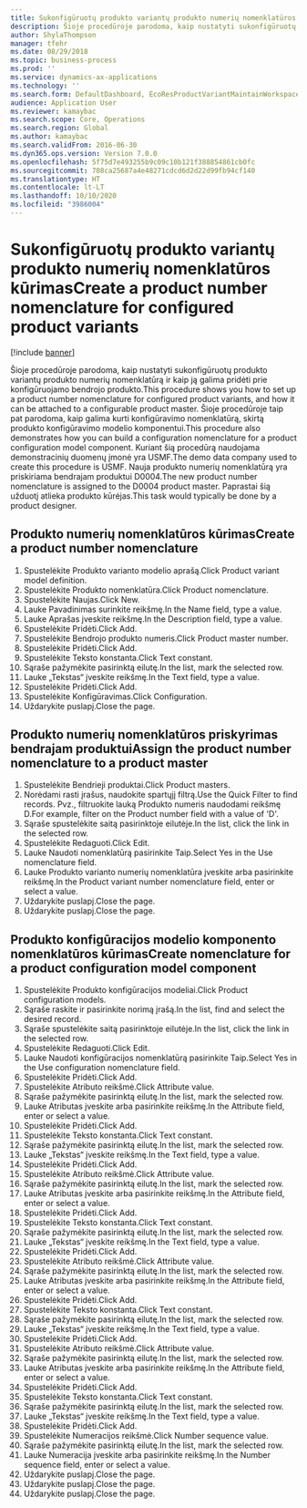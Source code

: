 ```yaml
---
title: Sukonfigūruotų produkto variantų produkto numerių nomenklatūros kūrimas
description: Šioje procedūroje parodoma, kaip nustatyti sukonfigūruotų produkto variantų produkto numerių nomenklatūrą ir kaip ją galima pridėti prie konfigūruojamo bendrojo produkto.
author: ShylaThompson
manager: tfehr
ms.date: 08/29/2018
ms.topic: business-process
ms.prod: ''
ms.service: dynamics-ax-applications
ms.technology: ''
ms.search.form: DefaultDashboard, EcoResProductVariantMaintainWorkspace, EcoResNomenclature, EcoResProductListPage, EcoResProductDetails, PCProductConfigurationModelListPage, PCProductConfigurationModelDetails
audience: Application User
ms.reviewer: kamaybac
ms.search.scope: Core, Operations
ms.search.region: Global
ms.author: kamaybac
ms.search.validFrom: 2016-06-30
ms.dyn365.ops.version: Version 7.0.0
ms.openlocfilehash: 5f75d7e493255b9c09c10b121f388854861cb0fc
ms.sourcegitcommit: 708ca25687a4e48271cdcd6d2d22d99fb94cf140
ms.translationtype: HT
ms.contentlocale: lt-LT
ms.lasthandoff: 10/10/2020
ms.locfileid: "3986004"
---
```

# <a name="create-a-product-number-nomenclature-for-configured-product-variants"></a><span data-ttu-id="25ae7-103">Sukonfigūruotų produkto variantų produkto numerių nomenklatūros kūrimas</span><span class="sxs-lookup"><span data-stu-id="25ae7-103">Create a product number nomenclature for configured product variants</span></span>

[!include [banner](../../includes/banner.md)]

<span data-ttu-id="25ae7-104">Šioje procedūroje parodoma, kaip nustatyti sukonfigūruotų produkto variantų produkto numerių nomenklatūrą ir kaip ją galima pridėti prie konfigūruojamo bendrojo produkto.</span><span class="sxs-lookup"><span data-stu-id="25ae7-104">This procedure shows you how to set up a product number nomenclature for configured product variants, and how it can be attached to a configurable product master.</span></span> <span data-ttu-id="25ae7-105">Šioje procedūroje taip pat parodoma, kaip galima kurti konfigūravimo nomenklatūrą, skirtą produkto konfigūravimo modelio komponentui.</span><span class="sxs-lookup"><span data-stu-id="25ae7-105">This procedure also demonstrates how you can build a configuration nomenclature for a product configuration model component.</span></span> <span data-ttu-id="25ae7-106">Kuriant šią procedūrą naudojama demonstracinių duomenų įmonė yra USMF.</span><span class="sxs-lookup"><span data-stu-id="25ae7-106">The demo data company used to create this procedure is USMF.</span></span> <span data-ttu-id="25ae7-107">Nauja produkto numerių nomenklatūrą yra priskiriama bendrajam produktui D0004.</span><span class="sxs-lookup"><span data-stu-id="25ae7-107">The new product number nomenclature is assigned to the D0004 product master.</span></span> <span data-ttu-id="25ae7-108">Paprastai šią užduotį atlieka produkto kūrėjas.</span><span class="sxs-lookup"><span data-stu-id="25ae7-108">This task would typically be done by a product designer.</span></span>


## <a name="create-a-product-number-nomenclature"></a><span data-ttu-id="25ae7-109">Produkto numerių nomenklatūros kūrimas</span><span class="sxs-lookup"><span data-stu-id="25ae7-109">Create a product number nomenclature</span></span>
1. <span data-ttu-id="25ae7-110">Spustelėkite Produkto varianto modelio aprašą.</span><span class="sxs-lookup"><span data-stu-id="25ae7-110">Click Product variant model definition.</span></span>
2. <span data-ttu-id="25ae7-111">Spustelėkite Produkto nomenklatūra.</span><span class="sxs-lookup"><span data-stu-id="25ae7-111">Click Product nomenclature.</span></span>
3. <span data-ttu-id="25ae7-112">Spustelėkite Naujas.</span><span class="sxs-lookup"><span data-stu-id="25ae7-112">Click New.</span></span>
4. <span data-ttu-id="25ae7-113">Lauke Pavadinimas surinkite reikšmę.</span><span class="sxs-lookup"><span data-stu-id="25ae7-113">In the Name field, type a value.</span></span>
5. <span data-ttu-id="25ae7-114">Lauke Aprašas įveskite reikšmę.</span><span class="sxs-lookup"><span data-stu-id="25ae7-114">In the Description field, type a value.</span></span>
6. <span data-ttu-id="25ae7-115">Spustelėkite Pridėti.</span><span class="sxs-lookup"><span data-stu-id="25ae7-115">Click Add.</span></span>
7. <span data-ttu-id="25ae7-116">Spustelėkite Bendrojo produkto numeris.</span><span class="sxs-lookup"><span data-stu-id="25ae7-116">Click Product master number.</span></span>
8. <span data-ttu-id="25ae7-117">Spustelėkite Pridėti.</span><span class="sxs-lookup"><span data-stu-id="25ae7-117">Click Add.</span></span>
9. <span data-ttu-id="25ae7-118">Spustelėkite Teksto konstanta.</span><span class="sxs-lookup"><span data-stu-id="25ae7-118">Click Text constant.</span></span>
10. <span data-ttu-id="25ae7-119">Sąraše pažymėkite pasirinktą eilutę.</span><span class="sxs-lookup"><span data-stu-id="25ae7-119">In the list, mark the selected row.</span></span>
11. <span data-ttu-id="25ae7-120">Lauke „Tekstas“ įveskite reikšmę.</span><span class="sxs-lookup"><span data-stu-id="25ae7-120">In the Text field, type a value.</span></span>
12. <span data-ttu-id="25ae7-121">Spustelėkite Pridėti.</span><span class="sxs-lookup"><span data-stu-id="25ae7-121">Click Add.</span></span>
13. <span data-ttu-id="25ae7-122">Spustelėkite Konfigūravimas.</span><span class="sxs-lookup"><span data-stu-id="25ae7-122">Click Configuration.</span></span>
14. <span data-ttu-id="25ae7-123">Uždarykite puslapį.</span><span class="sxs-lookup"><span data-stu-id="25ae7-123">Close the page.</span></span>

## <a name="assign-the-product-number-nomenclature-to-a-product-master"></a><span data-ttu-id="25ae7-124">Produkto numerių nomenklatūros priskyrimas bendrajam produktui</span><span class="sxs-lookup"><span data-stu-id="25ae7-124">Assign the product number nomenclature to a product master</span></span>
1. <span data-ttu-id="25ae7-125">Spustelėkite Bendrieji produktai.</span><span class="sxs-lookup"><span data-stu-id="25ae7-125">Click Product masters.</span></span>
2. <span data-ttu-id="25ae7-126">Norėdami rasti įrašus, naudokite spartųjį filtrą.</span><span class="sxs-lookup"><span data-stu-id="25ae7-126">Use the Quick Filter to find records.</span></span> <span data-ttu-id="25ae7-127">Pvz., filtruokite lauką Produkto numeris naudodami reikšmę D.</span><span class="sxs-lookup"><span data-stu-id="25ae7-127">For example, filter on the Product number field with a value of 'D'.</span></span>
3. <span data-ttu-id="25ae7-128">Sąraše spustelėkite saitą pasirinktoje eilutėje.</span><span class="sxs-lookup"><span data-stu-id="25ae7-128">In the list, click the link in the selected row.</span></span>
4. <span data-ttu-id="25ae7-129">Spustelėkite Redaguoti.</span><span class="sxs-lookup"><span data-stu-id="25ae7-129">Click Edit.</span></span>
5. <span data-ttu-id="25ae7-130">Lauke Naudoti nomenklatūrą pasirinkite Taip.</span><span class="sxs-lookup"><span data-stu-id="25ae7-130">Select Yes in the Use nomenclature field.</span></span>
6. <span data-ttu-id="25ae7-131">Lauke Produkto varianto numerių nomenklatūra įveskite arba pasirinkite reikšmę.</span><span class="sxs-lookup"><span data-stu-id="25ae7-131">In the Product variant number nomenclature field, enter or select a value.</span></span>
7. <span data-ttu-id="25ae7-132">Uždarykite puslapį.</span><span class="sxs-lookup"><span data-stu-id="25ae7-132">Close the page.</span></span>
8. <span data-ttu-id="25ae7-133">Uždarykite puslapį.</span><span class="sxs-lookup"><span data-stu-id="25ae7-133">Close the page.</span></span>

## <a name="create-nomenclature-for-a-product-configuration-model-component"></a><span data-ttu-id="25ae7-134">Produkto konfigūracijos modelio komponento nomenklatūros kūrimas</span><span class="sxs-lookup"><span data-stu-id="25ae7-134">Create nomenclature for a product configuration model component</span></span>
1. <span data-ttu-id="25ae7-135">Spustelėkite Produkto konfigūracijos modeliai.</span><span class="sxs-lookup"><span data-stu-id="25ae7-135">Click Product configuration models.</span></span>
2. <span data-ttu-id="25ae7-136">Sąraše raskite ir pasirinkite norimą įrašą.</span><span class="sxs-lookup"><span data-stu-id="25ae7-136">In the list, find and select the desired record.</span></span>
3. <span data-ttu-id="25ae7-137">Sąraše spustelėkite saitą pasirinktoje eilutėje.</span><span class="sxs-lookup"><span data-stu-id="25ae7-137">In the list, click the link in the selected row.</span></span>
4. <span data-ttu-id="25ae7-138">Spustelėkite Redaguoti.</span><span class="sxs-lookup"><span data-stu-id="25ae7-138">Click Edit.</span></span>
5. <span data-ttu-id="25ae7-139">Lauke Naudoti konfigūracijos nomenklatūrą pasirinkite Taip.</span><span class="sxs-lookup"><span data-stu-id="25ae7-139">Select Yes in the Use configuration nomenclature field.</span></span>
6. <span data-ttu-id="25ae7-140">Spustelėkite Pridėti.</span><span class="sxs-lookup"><span data-stu-id="25ae7-140">Click Add.</span></span>
7. <span data-ttu-id="25ae7-141">Spustelėkite Atributo reikšmė.</span><span class="sxs-lookup"><span data-stu-id="25ae7-141">Click Attribute value.</span></span>
8. <span data-ttu-id="25ae7-142">Sąraše pažymėkite pasirinktą eilutę.</span><span class="sxs-lookup"><span data-stu-id="25ae7-142">In the list, mark the selected row.</span></span>
9. <span data-ttu-id="25ae7-143">Lauke Atributas įveskite arba pasirinkite reikšmę.</span><span class="sxs-lookup"><span data-stu-id="25ae7-143">In the Attribute field, enter or select a value.</span></span>
10. <span data-ttu-id="25ae7-144">Spustelėkite Pridėti.</span><span class="sxs-lookup"><span data-stu-id="25ae7-144">Click Add.</span></span>
11. <span data-ttu-id="25ae7-145">Spustelėkite Teksto konstanta.</span><span class="sxs-lookup"><span data-stu-id="25ae7-145">Click Text constant.</span></span>
12. <span data-ttu-id="25ae7-146">Sąraše pažymėkite pasirinktą eilutę.</span><span class="sxs-lookup"><span data-stu-id="25ae7-146">In the list, mark the selected row.</span></span>
13. <span data-ttu-id="25ae7-147">Lauke „Tekstas“ įveskite reikšmę.</span><span class="sxs-lookup"><span data-stu-id="25ae7-147">In the Text field, type a value.</span></span>
14. <span data-ttu-id="25ae7-148">Spustelėkite Pridėti.</span><span class="sxs-lookup"><span data-stu-id="25ae7-148">Click Add.</span></span>
15. <span data-ttu-id="25ae7-149">Spustelėkite Atributo reikšmė.</span><span class="sxs-lookup"><span data-stu-id="25ae7-149">Click Attribute value.</span></span>
16. <span data-ttu-id="25ae7-150">Sąraše pažymėkite pasirinktą eilutę.</span><span class="sxs-lookup"><span data-stu-id="25ae7-150">In the list, mark the selected row.</span></span>
17. <span data-ttu-id="25ae7-151">Lauke Atributas įveskite arba pasirinkite reikšmę.</span><span class="sxs-lookup"><span data-stu-id="25ae7-151">In the Attribute field, enter or select a value.</span></span>
18. <span data-ttu-id="25ae7-152">Spustelėkite Pridėti.</span><span class="sxs-lookup"><span data-stu-id="25ae7-152">Click Add.</span></span>
19. <span data-ttu-id="25ae7-153">Spustelėkite Teksto konstanta.</span><span class="sxs-lookup"><span data-stu-id="25ae7-153">Click Text constant.</span></span>
20. <span data-ttu-id="25ae7-154">Sąraše pažymėkite pasirinktą eilutę.</span><span class="sxs-lookup"><span data-stu-id="25ae7-154">In the list, mark the selected row.</span></span>
21. <span data-ttu-id="25ae7-155">Lauke „Tekstas“ įveskite reikšmę.</span><span class="sxs-lookup"><span data-stu-id="25ae7-155">In the Text field, type a value.</span></span>
22. <span data-ttu-id="25ae7-156">Spustelėkite Pridėti.</span><span class="sxs-lookup"><span data-stu-id="25ae7-156">Click Add.</span></span>
23. <span data-ttu-id="25ae7-157">Spustelėkite Atributo reikšmė.</span><span class="sxs-lookup"><span data-stu-id="25ae7-157">Click Attribute value.</span></span>
24. <span data-ttu-id="25ae7-158">Sąraše pažymėkite pasirinktą eilutę.</span><span class="sxs-lookup"><span data-stu-id="25ae7-158">In the list, mark the selected row.</span></span>
25. <span data-ttu-id="25ae7-159">Lauke Atributas įveskite arba pasirinkite reikšmę.</span><span class="sxs-lookup"><span data-stu-id="25ae7-159">In the Attribute field, enter or select a value.</span></span>
26. <span data-ttu-id="25ae7-160">Spustelėkite Pridėti.</span><span class="sxs-lookup"><span data-stu-id="25ae7-160">Click Add.</span></span>
27. <span data-ttu-id="25ae7-161">Spustelėkite Teksto konstanta.</span><span class="sxs-lookup"><span data-stu-id="25ae7-161">Click Text constant.</span></span>
28. <span data-ttu-id="25ae7-162">Sąraše pažymėkite pasirinktą eilutę.</span><span class="sxs-lookup"><span data-stu-id="25ae7-162">In the list, mark the selected row.</span></span>
29. <span data-ttu-id="25ae7-163">Lauke „Tekstas“ įveskite reikšmę.</span><span class="sxs-lookup"><span data-stu-id="25ae7-163">In the Text field, type a value.</span></span>
30. <span data-ttu-id="25ae7-164">Spustelėkite Pridėti.</span><span class="sxs-lookup"><span data-stu-id="25ae7-164">Click Add.</span></span>
31. <span data-ttu-id="25ae7-165">Spustelėkite Atributo reikšmė.</span><span class="sxs-lookup"><span data-stu-id="25ae7-165">Click Attribute value.</span></span>
32. <span data-ttu-id="25ae7-166">Sąraše pažymėkite pasirinktą eilutę.</span><span class="sxs-lookup"><span data-stu-id="25ae7-166">In the list, mark the selected row.</span></span>
33. <span data-ttu-id="25ae7-167">Lauke Atributas įveskite arba pasirinkite reikšmę.</span><span class="sxs-lookup"><span data-stu-id="25ae7-167">In the Attribute field, enter or select a value.</span></span>
34. <span data-ttu-id="25ae7-168">Spustelėkite Pridėti.</span><span class="sxs-lookup"><span data-stu-id="25ae7-168">Click Add.</span></span>
35. <span data-ttu-id="25ae7-169">Spustelėkite Teksto konstanta.</span><span class="sxs-lookup"><span data-stu-id="25ae7-169">Click Text constant.</span></span>
36. <span data-ttu-id="25ae7-170">Sąraše pažymėkite pasirinktą eilutę.</span><span class="sxs-lookup"><span data-stu-id="25ae7-170">In the list, mark the selected row.</span></span>
37. <span data-ttu-id="25ae7-171">Lauke „Tekstas“ įveskite reikšmę.</span><span class="sxs-lookup"><span data-stu-id="25ae7-171">In the Text field, type a value.</span></span>
38. <span data-ttu-id="25ae7-172">Spustelėkite Pridėti.</span><span class="sxs-lookup"><span data-stu-id="25ae7-172">Click Add.</span></span>
39. <span data-ttu-id="25ae7-173">Spustelėkite Numeracijos reikšmė.</span><span class="sxs-lookup"><span data-stu-id="25ae7-173">Click Number sequence value.</span></span>
40. <span data-ttu-id="25ae7-174">Sąraše pažymėkite pasirinktą eilutę.</span><span class="sxs-lookup"><span data-stu-id="25ae7-174">In the list, mark the selected row.</span></span>
41. <span data-ttu-id="25ae7-175">Lauke Numeracija įveskite arba pasirinkite reikšmę.</span><span class="sxs-lookup"><span data-stu-id="25ae7-175">In the Number sequence field, enter or select a value.</span></span>
42. <span data-ttu-id="25ae7-176">Uždarykite puslapį.</span><span class="sxs-lookup"><span data-stu-id="25ae7-176">Close the page.</span></span>
43. <span data-ttu-id="25ae7-177">Uždarykite puslapį.</span><span class="sxs-lookup"><span data-stu-id="25ae7-177">Close the page.</span></span>
44. <span data-ttu-id="25ae7-178">Uždarykite puslapį.</span><span class="sxs-lookup"><span data-stu-id="25ae7-178">Close the page.</span></span>


